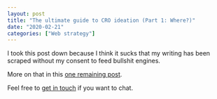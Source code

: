 ```yaml
---
layout: post
title: "The ultimate guide to CRO ideation (Part 1: Where?)"
date: "2020-02-21"
categories: ["Web strategy"]
---
```


I took this post down because I think it sucks that my writing has been scraped without my consent to feed bullshit engines.

More on that in this [one remaining post](/my-final-blog-post).

Feel free to [get in touch](/contact) if you want to chat.
